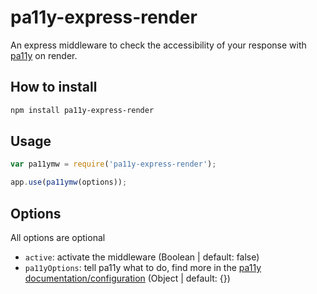 # pa11y-express-render
An express middleware to check the accessibility of your response with [pa11y][1] on render.

## How to install
```bash
npm install pa11y-express-render
```

## Usage
```javascript
var pa11ymw = require('pa11y-express-render');

app.use(pa11ymw(options));
```

## Options
All options are optional
  * `active`: activate the middleware (Boolean | default: false)
  * `pa11yOptions`: tell pa11y what to do, find more in the [pa11y documentation/configuration][2] (Object | default: {})

[1]: https://www.npmjs.com/package/pa11y
[2]: https://www.npmjs.com/package/pa11y#configuration

